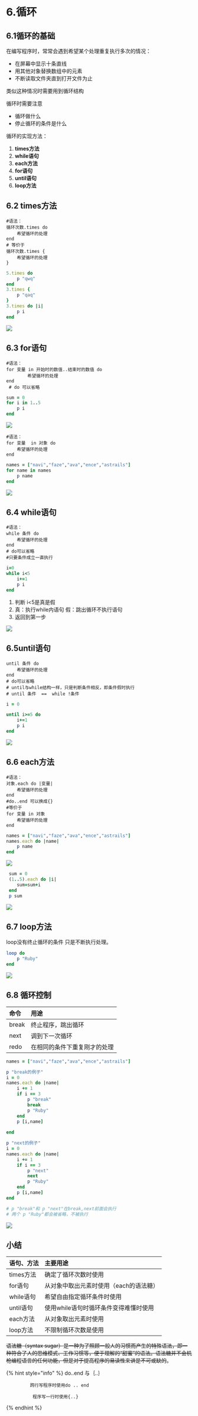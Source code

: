 # 6.循环

## 6.1循环的基础

在编写程序时，常常会遇到希望某个处理重复执行多次的情况：

* 在屏幕中显示十条直线
* 用其他对象替换数组中的元素
* 不断读取文件夹直到打开文件为止

类似这种情况时需要用到循环结构

循环时需要注意

* 循环做什么
* 停止循环的条件是什么

循环的实现方法：

1. **times方法**
2. **while语句**
3. **each方法**
4. **for语句**
5. **until语句**
6. **loop方法**

## 6.2 times方法

```text
#语法：
循环次数.times do
    希望循环的处理
end
# 等价于
循环次数.times {
    希望循环的处理
}
```

```ruby
5.times do
	p "qwq"	
end
3.times {
	p "qaq"	
}
3.times do |i|
	p i
end

```

![](../.gitbook/assets/image%20%2841%29.png)

## 6.3 for语句

```text
#语法：
for 变量 in 开始时的数值..结束时的数值 do
        希望循环的处理
end
 # do 可以省略
```

```ruby
sum = 0
for i in 1..5
	p i
end
```

![](../.gitbook/assets/image%20%2866%29.png)

```text
#语法：
for 变量  in 对象 do
    希望循环的处理
end

```

```ruby
names = ["navi","faze","ava","ence","astrails"]
for name in names
	p name
end
```

![](../.gitbook/assets/image%20%2819%29.png)

## 6.4 while语句

```text
#语法：
while 条件 do
    希望循环的处理
end
# do可以省略
#只要条件成立一直执行
```

```ruby
i=0
while i<5
	i+=1
	p i
end
```

1. 判断 i&lt;5是真是假
2. 真：执行while内语句  假：跳出循环不执行语句
3. 返回到第一步

![](../.gitbook/assets/image%20%284%29.png)

## 6.5until语句

```text
until 条件 do
    希望循环的处理
end
# do可以省略
# until与while结构一样，只是判断条件相反，即条件假时执行
# until 条件  ==  while !条件
```

```ruby
i = 0

until i>=5 do 
	i+=1
	p i
end
```

![](../.gitbook/assets/image%20%281%29.png)

## 6.6 each方法

```text
#语法：
对象.each do |变量| 
    希望循环的处理
end
#do..end 可以换成{}
#等价于
for 变量 in 对象
    希望循环的处理
end
```

```ruby
names = ["navi","faze","ava","ence","astrails"]
names.each do |name|
	p name
end
```

![](../.gitbook/assets/image%20%2864%29.png)

```ruby
 sum = 0
 (1..5).each do |i|
 	sum=sum+i
 end
 p sum
```

![](../.gitbook/assets/image%20%2856%29.png)

## 6.7 loop方法

loop没有终止循环的条件 只是不断执行处理。

```ruby
loop do 
	p "Ruby"
end
```

![](../.gitbook/assets/image%20%2870%29.png)

## 6.8 循环控制

| 命令 | 用途 |
| :--- | :--- |
| break | 终止程序，跳出循环 |
| next | 调到下一次循环 |
| redo | 在相同的条件下重复刚才的处理 |

```ruby
names = ["navi","faze","ava","ence","astrails"]

p "break的例子"
i = 0
names.each do |name|
	i += 1
	if i == 3
		p "break"
		break
		p "Ruby"
	end
	p [i,name]
	
end

p "next的例子"
i = 0
names.each do |name|
	i += 1
	if i == 3
		p "next"
		next
		p "Ruby"
	end
	p [i,name]
end

# p "break"和 p "next"在break,next前面会执行
# 两个 p "Ruby"都会被省略，不被执行
```

![](../.gitbook/assets/image%20%28104%29.png)

## 小结

| 语句、方法 | 主要用途 |
| :--- | :--- |
| times方法 | 确定了循环次数时使用 |
| for语句 | 从对象中取出元素时使用（each的语法糖） |
| while语句 | 希望自由指定循环条件时使用 |
| until语句 | 使用while语句时循环条件变得难懂时使用 |
| each方法 | 从对象取出元素时使用 |
| loop方法 | 不限制循环次数是使用 |

~~语法糖（syntax sugar）是一种为了照顾一般人的习惯而产生的特殊语法，即一种符合了人的思维模式、工作习惯等，便于理解的“甜蜜”的语法。语法糖并不会机枪编程语言的任何功能，但是对于提高程序的易读性来讲是不可或缺的~~。

{% hint style="info" %}
do..end 与｛..｝

             跨行写程序时使用do .. end

              程序写一行时使用{..}
{% endhint %}

